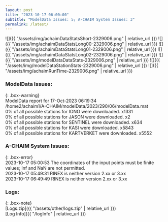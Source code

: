 ```yaml
---
layout: post
title: "2023-10-17 06:00:00"
subtitle: "ModelData Issues: 5; A-CHAIM System Issues: 3"
permalink: /latest/
---
```


![]({{ "/assets/img/achaimDataStatsShort-2329006.png" | relative_url }})
![]({{ "/assets/img/achaimDataStatsLong00-2329006.png" | relative_url }})
![]({{ "/assets/img/achaimDataStatsLong01-2329006.png" | relative_url }})
![]({{ "/assets/img/achaimDataStatsLong02-2329006.png" | relative_url }})
![]({{ "/assets/img/modelDataDataStats-2329006.png" | relative_url }})
![]({{ "/assets/img/modelDataStationStats-2329006.png" | relative_url }})
![]({{ "/assets/img/achaimRunTime-2329006.png" | relative_url }})


### ModelData Issues:  
  
{: .box-warning}  
 ModelData report for 17-Oct-2023 06:19:34   
 /home2/achaim1/A-CHAIM/modelData/2023/290/06/modelData.mat   
 0% of all possible stations for IONO were downloaded. x1331   
 0% of all possible stations for JASON were downloaded. x2   
 0% of all possible stations for SENTINEL were downloaded. x634   
 0% of all possible stations for KASI were downloaded. x5843   
 0% of all possible stations for KARTVERKET were downloaded. x5552   
  
### A-CHAIM System Issues:  
  
{: .box-error}  
2023-10-17 05:00:53 The coordinates of the input points must be finite values; Inf and NaN are not permitted.  
2023-10-17 05:49:31 RINEX is neither version 2.xx or 3.xx  
2023-10-17 06:49:49 RINEX is neither version 2.xx or 3.xx  

### Logs:  
  
{: .box-note}  
[Logs.zip]({{ "/assets/other/logs.zip" | relative_url }})  
[Log Info]({{ "/logInfo" | relative_url }})  
